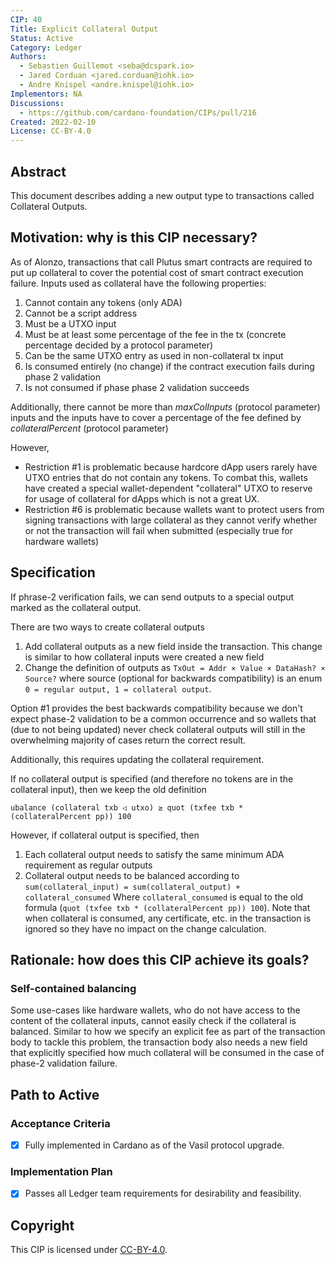 ```yaml
---
CIP: 40
Title: Explicit Collateral Output
Status: Active
Category: Ledger
Authors:
  - Sebastien Guillemot <seba@dcspark.io>
  - Jared Corduan <jared.corduan@iohk.io>
  - Andre Knispel <andre.knispel@iohk.io>
Implementors: NA
Discussions:
  - https://github.com/cardano-foundation/CIPs/pull/216
Created: 2022-02-10
License: CC-BY-4.0
---
```


## Abstract

This document describes adding a new output type to transactions called Collateral Outputs.

## Motivation: why is this CIP necessary?

As of Alonzo, transactions that call Plutus smart contracts are required to put up collateral to cover the potential cost of smart contract execution failure. Inputs used as collateral have the following properties:

1. Cannot contain any tokens (only ADA)
2. Cannot be a script address
3. Must be a UTXO input
4. Must be at least some percentage of the fee in the tx (concrete percentage decided by a protocol parameter)
5. Can be the same UTXO entry as used in non-collateral tx input
6. Is consumed entirely (no change) if the contract execution fails during phase 2 validation
7. Is not consumed if phase phase 2 validation succeeds

Additionally, there cannot be more than *maxColInputs* (protocol parameter) inputs and the inputs have to cover a percentage of the fee defined by *collateralPercent* (protocol parameter)

However,

- Restriction #1 is problematic because hardcore dApp users rarely have UTXO entries that do not contain any tokens. To combat this, wallets have created a special wallet-dependent "collateral" UTXO to reserve for usage of collateral for dApps which is not a great UX.
- Restriction #6 is problematic because wallets want to protect users from signing transactions with large collateral as they cannot verify whether or not the transaction will fail when submitted (especially true for hardware wallets)

## Specification

If phrase-2 verification fails, we can send outputs to a special output marked as the collateral output.

There are two ways to create collateral outputs

1. Add collateral outputs as a new field inside the transaction. This change is similar to how collateral inputs were created a new field
2. Change the definition of outputs as `TxOut = Addr × Value × DataHash? × Source?` where source (optional for backwards compatibility) is an enum `0 = regular output, 1 = collateral output`.

Option #1 provides the best backwards compatibility because we don't expect phase-2 validation to be a common occurrence and so wallets that (due to not being updated) never check collateral outputs will still in the overwhelming majority of cases return the correct result.

Additionally, this requires updating the collateral requirement.

If no collateral output is specified (and therefore no tokens are in the collateral input), then we keep the old definition

```
ubalance (collateral txb ◁ utxo) ≥ quot (txfee txb * (collateralPercent pp)) 100
```

However, if collateral output is specified, then
1. Each collateral output needs to satisfy the same minimum ADA requirement as regular outputs
2. Collateral output needs to be balanced according to `sum(collateral_input) = sum(collateral_output) + collateral_consumed`
Where `collateral_consumed` is equal to the old formula (`quot (txfee txb * (collateralPercent pp)) 100`). Note that when collateral is consumed, any certificate, etc. in the transaction is ignored so they have no impact on the change calculation.

## Rationale: how does this CIP achieve its goals?

### Self-contained balancing

Some use-cases like hardware wallets, who do not have access to the content of the collateral inputs, cannot easily check if the collateral is balanced. Similar to how we specify an explicit fee as part of the transaction body to tackle this problem, the transaction body also needs a new field that explicitly specified how much collateral will be consumed in the case of phase-2 validation failure.

## Path to Active

### Acceptance Criteria

- [x] Fully implemented in Cardano as of the Vasil protocol upgrade.

### Implementation Plan

- [x] Passes all Ledger team requirements for desirability and feasibility.

## Copyright

This CIP is licensed under [CC-BY-4.0](https://creativecommons.org/licenses/by/4.0/legalcode).
